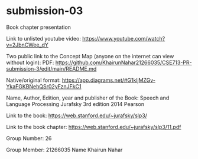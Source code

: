 # submission-03
Book chapter presentation

Link to unlisted youtube video: https://www.youtube.com/watch?v=2JbnCWee_dY

Two public link to the Concept Map (anyone on the internet can view without login): PDF: https://github.com/KhairunNahar21266035/CSE713-PR-submission-3/edit/main/README.md

Native/original format: https://app.diagrams.net/#G1kljMZGv-YkaFGKBNehQSr02yFznJFkC1

Name, Author, Edition, year and publisher of the Book: Speech and Language Processing Jurafsky 3rd edition 2014 Pearson

Link to the book: https://web.stanford.edu/~jurafsky/slp3/

Link to the book chapter: https://web.stanford.edu/~jurafsky/slp3/11.pdf

Group Number: 26

Group Member: 21266035 Name Khairun Nahar
